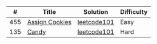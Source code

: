 | # | Title  | Solution | Difficulty |
|---| -----  | -------- | ---------- |
|455|[Assign Cookies](https://leetcode-cn.com/problems/assign-cookies/)|[leetcode101](./java/src/leetcode101/assign_cookies)|Easy|
|135|[Candy](https://leetcode-cn.com/problems/candy/)|[leetcode101](./java/src/leetcode101/candy)|Hard|
